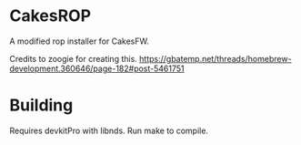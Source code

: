 CakesROP
========

A modified rop installer for CakesFW.

Credits to zoogie for creating this.
https://gbatemp.net/threads/homebrew-development.360646/page-182#post-5461751

Building
========
Requires devkitPro with libnds. Run make to compile.